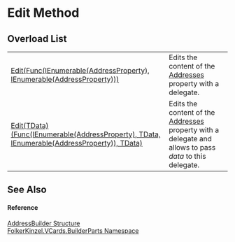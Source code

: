 # Edit Method


## Overload List
<table>
<tr>
<td><a href="4f5596af-1522-e65e-09f9-fc153548ff69.md">Edit(Func(IEnumerable(AddressProperty), IEnumerable(AddressProperty)))</a></td>
<td>Edits the content of the <a href="79d61751-9a88-5e64-d317-cb9a31956957.md">Addresses</a> property with a delegate.</td></tr>
<tr>
<td><a href="8b636301-793f-f7e7-c222-5f40ad4c7ef6.md">Edit(TData)(Func(IEnumerable(AddressProperty), TData, IEnumerable(AddressProperty)), TData)</a></td>
<td>Edits the content of the <a href="79d61751-9a88-5e64-d317-cb9a31956957.md">Addresses</a> property with a delegate and allows to pass <em>data</em> to this delegate.</td></tr>
</table>

## See Also


#### Reference
<a href="e57e01d0-9d4b-8d5d-38d2-4f3e4ddd509f.md">AddressBuilder Structure</a>  
<a href="30716183-7f69-ceb8-b5fe-4d9f23e7fd2b.md">FolkerKinzel.VCards.BuilderParts Namespace</a>  
